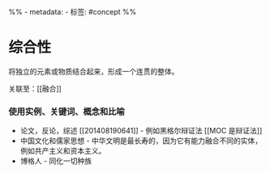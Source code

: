%% - metadata:
	- 标签: #concept %% 
# 综合性
 将独立的元素或物质结合起来，形成一个连贯的整体。
 
 关联至：[[融合]]
 
### 使用实例、关键词、概念和比喻
- 论文，反论，综述 [[201408190641]] - 例如黑格尔辩证法 [[MOC 是辩证法]]
- 中国文化和儒家思想 - 中华文明是最长寿的，因为它有能力融合不同的实体，例如共产主义和资本主义。
- 博格人 - 同化一切种族